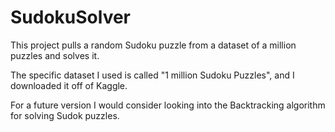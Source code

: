 # SudokuSolver

This project pulls a random Sudoku puzzle from a dataset of a million puzzles and solves it. 

The specific dataset I used is called "1 million Sudoku Puzzles", and I downloaded it off of Kaggle.

For a future version I would consider looking into the Backtracking algorithm for solving Sudok puzzles.
